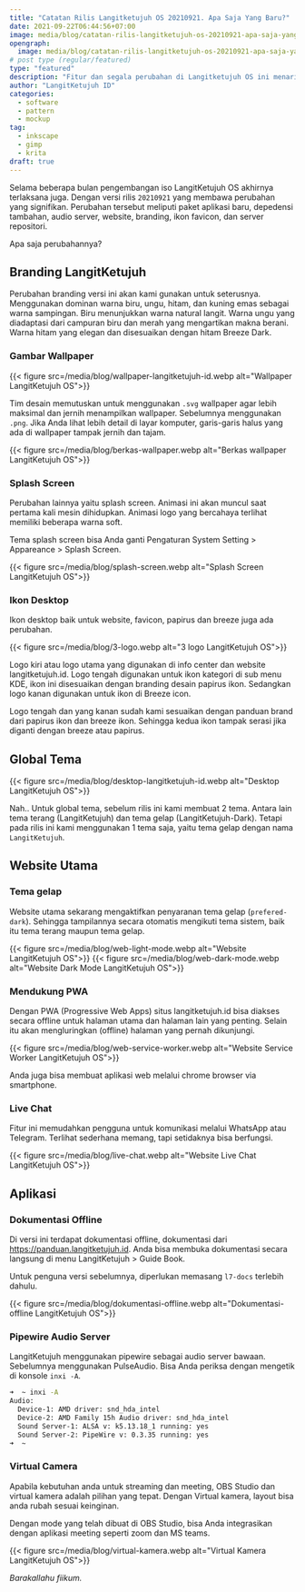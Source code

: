 ```yaml
---
title: "Catatan Rilis Langitketujuh OS 20210921. Apa Saja Yang Baru?"
date: 2021-09-22T06:44:56+07:00
image: media/blog/catatan-rilis-langitketujuh-os-20210921-apa-saja-yang-baru.jpg
opengraph:
  image: media/blog/catatan-rilis-langitketujuh-os-20210921-apa-saja-yang-baru.jpg
# post type (regular/featured)
type: "featured"
description: "Fitur dan segala perubahan di Langitketujuh OS ini menarik untuk diketahui."
author: "LangitKetujuh ID"
categories:
  - software
  - pattern
  - mockup
tag:
  - inkscape
  - gimp
  - krita
draft: true
---
```


Selama beberapa bulan pengembangan iso LangitKetujuh OS akhirnya terlaksana juga. Dengan versi rilis `20210921` yang membawa perubahan yang signifikan. Perubahan tersebut meliputi paket aplikasi baru, depedensi tambahan, audio server, website, branding, ikon favicon, dan server repositori.

Apa saja perubahannya?

## Branding LangitKetujuh

Perubahan branding versi ini akan kami gunakan untuk seterusnya. Menggunakan dominan warna biru, ungu, hitam, dan kuning emas sebagai warna sampingan. Biru menunjukkan warna natural langit. Warna ungu yang diadaptasi dari campuran biru dan merah yang mengartikan makna berani. Warna hitam yang elegan dan disesuaikan dengan hitam Breeze Dark.

### Gambar Wallpaper

{{< figure src=/media/blog/wallpaper-langitketujuh-id.webp alt="Wallpaper LangitKetujuh OS">}}

Tim desain memutuskan untuk menggunakan `.svg` wallpaper agar lebih maksimal dan jernih menampilkan wallpaper. Sebelumnya menggunakan `.png`. Jika Anda lihat lebih detail di layar komputer, garis-garis halus yang ada di wallpaper tampak jernih dan tajam.

{{< figure src=/media/blog/berkas-wallpaper.webp alt="Berkas wallpaper LangitKetujuh OS">}}

### Splash Screen

Perubahan lainnya yaitu splash screen. Animasi ini akan muncul saat pertama kali mesin dihidupkan. Animasi logo yang bercahaya terlihat memiliki beberapa warna soft.

Tema splash screen bisa Anda ganti Pengaturan System Setting > Appareance > Splash Screen.

{{< figure src=/media/blog/splash-screen.webp alt="Splash Screen LangitKetujuh OS">}}

### Ikon Desktop

Ikon desktop baik untuk website, favicon, papirus dan breeze juga ada perubahan.

{{< figure src=/media/blog/3-logo.webp alt="3 logo LangitKetujuh OS">}}

Logo kiri atau logo utama yang digunakan di info center dan website langitketujuh.id. Logo tengah digunakan untuk ikon kategori di sub menu KDE, ikon ini disesuaikan dengan branding desain papirus ikon. Sedangkan logo kanan digunakan untuk ikon di Breeze icon.

Logo tengah dan yang kanan sudah kami sesuaikan dengan panduan brand dari papirus ikon dan breeze ikon. Sehingga kedua ikon tampak serasi jika diganti dengan breeze atau papirus.

## Global Tema

{{< figure src=/media/blog/desktop-langitketujuh-id.webp alt="Desktop LangitKetujuh OS">}}

Nah.. Untuk global tema, sebelum rilis ini kami membuat 2 tema. Antara lain tema terang (LangitKetujuh) dan tema gelap (LangitKetujuh-Dark). Tetapi pada rilis ini kami menggunakan 1 tema saja, yaitu tema gelap dengan nama `LangitKetujuh`.

## Website Utama

### Tema gelap

Website utama sekarang mengaktifkan penyaranan tema gelap (`prefered-dark`). Sehingga tampilannya secara otomatis mengikuti tema sistem, baik itu tema terang maupun tema gelap.

{{< figure src=/media/blog/web-light-mode.webp alt="Website LangitKetujuh OS">}}
{{< figure src=/media/blog/web-dark-mode.webp alt="Website Dark Mode LangitKetujuh OS">}}

### Mendukung PWA

Dengan PWA (Progressive Web Apps) situs langitketujuh.id bisa diakses secara offline untuk halaman utama dan halaman lain yang penting. Selain itu akan mengluringkan (offline) halaman yang pernah dikunjungi.

{{< figure src=/media/blog/web-service-worker.webp alt="Website Service Worker LangitKetujuh OS">}}

Anda juga bisa membuat aplikasi web melalui chrome browser via smartphone.

### Live Chat

Fitur ini memudahkan pengguna untuk komunikasi melalui WhatsApp atau Telegram. Terlihat sederhana memang, tapi setidaknya bisa berfungsi.

{{< figure src=/media/blog/live-chat.webp alt="Website Live Chat LangitKetujuh OS">}}

## Aplikasi

### Dokumentasi Offline

Di versi ini terdapat dokumentasi offline, dokumentasi dari https://panduan.langitketujuh.id. Anda bisa membuka dokumentasi secara langsung di menu LangitKetujuh > Guide Book.

Untuk penguna versi sebelumnya, diperlukan memasang `l7-docs` terlebih dahulu.

{{< figure src=/media/blog/dokumentasi-offline.webp alt="Dokumentasi-offline LangitKetujuh OS">}}

### Pipewire Audio Server

LangitKetujuh menggunakan pipewire sebagai audio server bawaan. Sebelumnya menggunakan PulseAudio. Bisa Anda periksa dengan mengetik di konsole `inxi -A`.

```sh
➜  ~ inxi -A
Audio:
  Device-1: AMD driver: snd_hda_intel
  Device-2: AMD Family 15h Audio driver: snd_hda_intel
  Sound Server-1: ALSA v: k5.13.18_1 running: yes
  Sound Server-2: PipeWire v: 0.3.35 running: yes
➜  ~
```

### Virtual Camera

Apabila kebutuhan anda untuk streaming dan meeting, OBS Studio dan virtual kamera adalah pilihan yang tepat. Dengan Virtual kamera, layout bisa anda rubah sesuai keinginan.

Dengan mode yang telah dibuat di OBS Studio, bisa Anda integrasikan dengan aplikasi meeting seperti zoom dan MS teams.

{{< figure src=/media/blog/virtual-kamera.webp alt="Virtual Kamera LangitKetujuh OS">}}

_Barakallahu fiikum._
